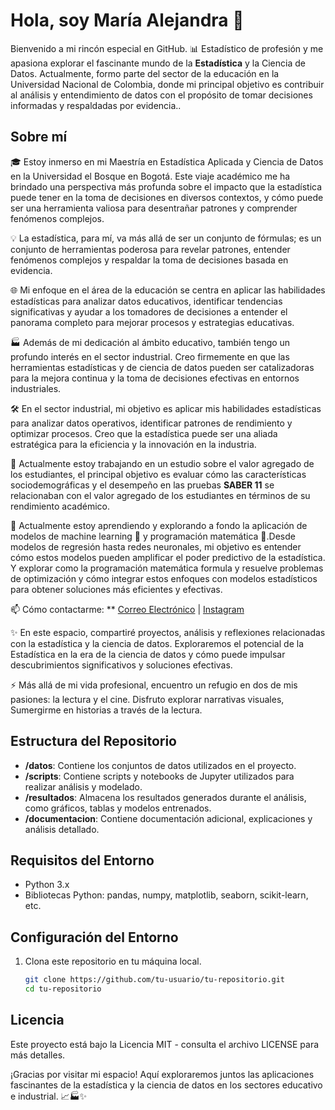 # Hola, soy María Alejandra 👋

Bienvenido a mi rincón especial en GitHub. 📊 Estadístico de profesión y me apasiona explorar el fascinante mundo de la **Estadística** y la Ciencia de Datos. Actualmente, formo parte del sector de la educación en la Universidad Nacional de Colombia, donde mi principal objetivo es contribuir al análisis y entendimiento de datos con el propósito de tomar decisiones informadas y respaldadas por evidencia..

## Sobre mí

🎓 Estoy inmerso en mi Maestría en Estadística Aplicada y Ciencia de Datos en la Universidad el Bosque en Bogotá. Este viaje académico me ha brindado una perspectiva más profunda sobre el impacto que la estadística puede tener en la toma de decisiones en diversos contextos, y cómo puede ser una herramienta valiosa para desentrañar patrones y comprender fenómenos complejos.

💡 La estadística, para mí, va más allá de ser un conjunto de fórmulas; es un conjunto de herramientas poderosa para revelar patrones, entender fenómenos complejos y respaldar la toma de decisiones basada en evidencia.

🌐 Mi enfoque en el área de la educación se centra en aplicar las habilidades estadísticas para analizar datos educativos, identificar tendencias significativas y ayudar a los tomadores de decisiones a entender el panorama completo para mejorar procesos y estrategias educativas. 

🏭 Además de mi dedicación al ámbito educativo, también tengo un profundo interés en el sector industrial. Creo firmemente en que las herramientas estadísticas y de ciencia de datos pueden ser catalizadoras para la mejora continua y la toma de decisiones efectivas en entornos industriales.

🛠️ En el sector industrial, mi objetivo es aplicar mis habilidades estadísticas para analizar datos operativos, identificar patrones de rendimiento y optimizar procesos. Creo que la estadística puede ser una aliada estratégica para la eficiencia y la innovación en la industria.

🔭 Actualmente estoy trabajando en un estudio sobre el valor agregado de los estudiantes, el principal objetivo es evaluar cómo las características sociodemográficas y el desempeño en las pruebas **SABER 11** se relacionaban con el valor agregado de los estudiantes en términos de su rendimiento académico.

🚀 Actualmente estoy aprendiendo y explorando a fondo la aplicación de modelos de machine learning 🤖 y programación matemática 📐.Desde modelos de regresión hasta redes neuronales, mi objetivo es entender cómo estos modelos pueden amplificar el poder predictivo de la estadística. Y explorar como la programación matemática formula y resuelve problemas de optimización y cómo integrar estos enfoques con modelos estadísticos para obtener soluciones más eficientes y efectivas.

📫 Cómo contactarme: ** [Correo Electrónico](mailto:mamartinezgue@unbosque.edu.co) | [Instagram](https://www.instagram.com/alejandramart_28/)

✨ En este espacio, compartiré proyectos, análisis y reflexiones relacionadas con la estadística y la ciencia de datos. Exploraremos el potencial de la Estadística en la era de la ciencia de datos y cómo puede impulsar descubrimientos significativos y soluciones efectivas.

⚡ Más allá de mi vida profesional, encuentro un refugio en dos de mis pasiones: la lectura y el cine. Disfruto explorar narrativas visuales, Sumergirme en historias a través de la lectura.

## Estructura del Repositorio

- **/datos**: Contiene los conjuntos de datos utilizados en el proyecto.
- **/scripts**: Contiene scripts y notebooks de Jupyter utilizados para realizar análisis y modelado.
- **/resultados**: Almacena los resultados generados durante el análisis, como gráficos, tablas y modelos entrenados.
- **/documentacion**: Contiene documentación adicional, explicaciones y análisis detallado.

## Requisitos del Entorno

- Python 3.x
- Bibliotecas Python: pandas, numpy, matplotlib, seaborn, scikit-learn, etc.

## Configuración del Entorno

1. Clona este repositorio en tu máquina local.
   ```bash
   git clone https://github.com/tu-usuario/tu-repositorio.git
   cd tu-repositorio

## Licencia

Este proyecto está bajo la Licencia MIT - consulta el archivo LICENSE para más detalles.

¡Gracias por visitar mi espacio! Aquí exploraremos juntos las aplicaciones fascinantes de la estadística y la ciencia de datos en los sectores educativo e industrial. 📈🏭✨
